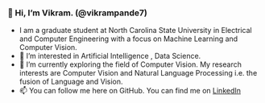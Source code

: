 ### 👋 Hi, I’m Vikram. (@vikrampande7)
- I am a graduate student at North Carolina State University in Electrical and Computer Engineering with a focus on Machine Learning and Computer Vision.
- 👀 I’m interested in Artificial Intelligence , Data Science.
- 🌱 I’m currently exploring the field of Computer Vision. My research interests are Computer Vision and Natural Language Processing i.e. the fusion of Language and Vision.
- 📫 You can follow me here on GitHub. You can find me on [LinkedIn](https://www.linkedin.com/in/vikrampande7/)

<!--
### Languages and Tools: 
<img align="left" alt="HTML5" width="50px" src="https://raw.githubusercontent.com/github/explore/80688e429a7d4ef2fca1e82350fe8e3517d3494d/topics/python/python.png" />
<img align="left" alt="PyTorch" width="70px" src="https://raw.githubusercontent.com/pytorch/pytorch/master/docs/source/_static/img/pytorch-logo-dark.png" />
<img align="left" alt="scikit-learn" width="50px" src="https://upload.wikimedia.org/wikipedia/commons/0/05/Scikit_learn_logo_small.svg" />
<img align="left" alt="pandas" width="50px" src="https://upload.wikimedia.org/wikipedia/commons/thumb/2/22/Pandas_mark.svg/1200px-Pandas_mark.svg.png" />
<img align="left" alt="Git" width="50px" src="https://raw.githubusercontent.com/github/explore/80688e429a7d4ef2fca1e82350fe8e3517d3494d/topics/git/git.png" />
<img align="left" alt="GitHub" width="50px" src="https://raw.githubusercontent.com/github/explore/78df643247d429f6cc873026c0622819ad797942/topics/github/github.png"/>
<img align="left" alt="Visual Studio Code" width="50px" src="https://raw.githubusercontent.com/github/explore/80688e429a7d4ef2fca1e82350fe8e3517d3494d/topics/visual-studio-code/visual-studio-code.png" />
-->

<!---
vikrampande7/vikrampande7 is a ✨ special ✨ repository because its `README.md` (this file) appears on your GitHub profile.
You can click the Preview link to take a look at your changes.
--->
